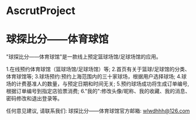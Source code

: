 # AscrutProject
# 球探比分——体育球馆

  "球探比分——体育球馆"是一款线上预定篮球场馆/足球场馆的应用。
  
  1.在线预约体育球馆（篮球场馆/足球场馆）等;
  2.首页有关于篮球/足球馆的分类、体育球馆等;
  3.球场预约:预约上海范围内的三十家球场，根据用户选择球场;
  4.球场的计费基准人的数量，与预定日期和时间无关;
  5.预约球场成功将生成订单编号,根据订单编号到指定店验票消费;
  6."我的":修改头像/昵称、我的收藏、我的消息、密码修改和退出登录等。

  任何意见建议, 请联系我们: 
  球探比分——体育球馆官方邮箱: wlwdhhh@126.com
